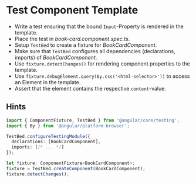 # Test Component Template

- Write a test ensuring that the bound `Input`-Property is rendered in the template.
- Place the test in _book-card.component.spec.ts_.
- Setup `TestBed` to create a fixture for _BookCardComponent_.
- Make sure that `TestBed` configures all dependencies (declarations, imports) of _BookCardComponent_.
- Use `fixture.detectChanges()` for rendering component properties to the template.
- Use `fixture.debugElement.query(By.css('<html-selector>'))` to access an Element in the template.
- Assert that the element contains the respective `content`-value.

## Hints

```ts
import { ComponentFixture, TestBed } from '@angular/core/testing';
import { By } from '@angular/platform-browser';

TestBed.configureTestingModule({
  declarations: [BookCardComponent],
  imports: [/* ... */]
});

let fixture: ComponentFixture<BookCardComponent>;
fixture = TestBed.createComponent(BookCardComponent);
fixture.detectChanges();
```
